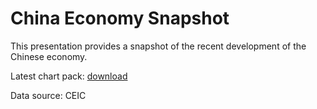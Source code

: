 # China Economy Snapshot

This presentation provides a snapshot of the recent development of the Chinese economy. 

Latest chart pack: [download](https://github.com/zemw/ce/raw/main/charts.pdf)

Data source: CEIC
